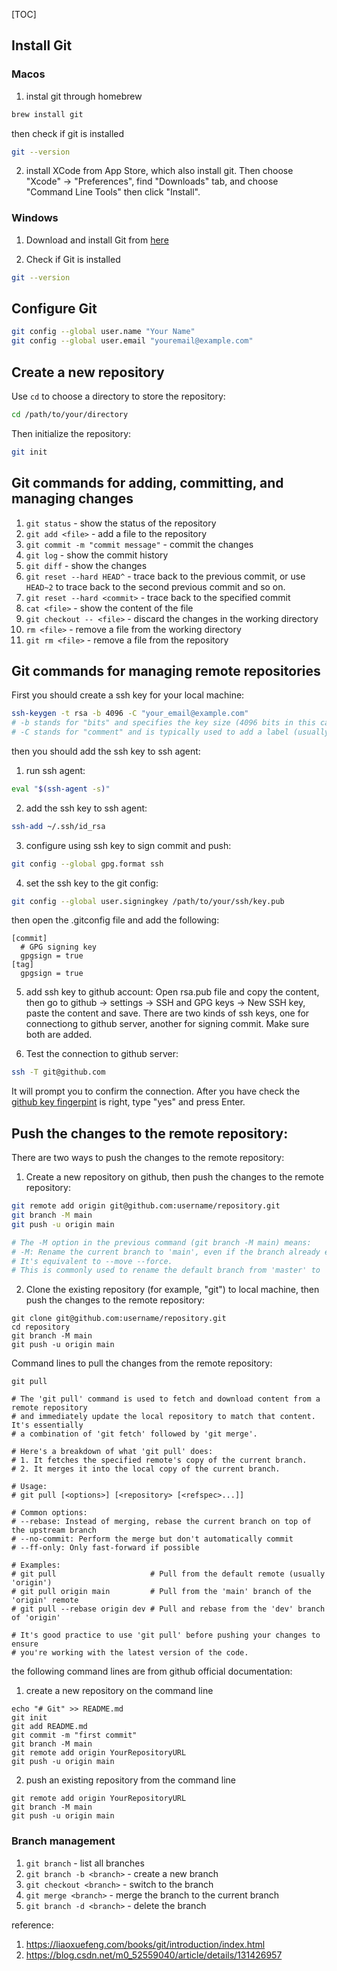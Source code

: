 [TOC]

## Install Git

### Macos

1. instal git through homebrew

```bash
brew install git
```

then check if git is installed

```bash
git --version
```

2. install XCode from App Store, which also install git. Then choose "Xcode" -> "Preferences", find "Downloads" tab, and choose "Command Line Tools" then click "Install".

### Windows

1. Download and install Git from [here](https://gitforwindows.org/)

2. Check if Git is installed

```bash
git --version
```

## Configure Git

```bash
git config --global user.name "Your Name"
git config --global user.email "youremail@example.com"
```

## Create a new repository

Use `cd` to choose a directory to store the repository:

```bash
cd /path/to/your/directory
```

Then initialize the repository:

```bash
git init
```

## Git commands for adding, committing, and managing changes

1. `git status` - show the status of the repository
2. `git add <file>` - add a file to the repository
3. `git commit -m "commit message"` - commit the changes
4. `git log` - show the commit history
5. `git diff` - show the changes
6. `git reset --hard HEAD^` - trace back to the previous commit, or use `HEAD~2` to trace back to the second previous commit and so on.
7. `git reset --hard <commit>` - trace back to the specified commit
8. `cat <file>` - show the content of the file
9. `git checkout -- <file>` - discard the changes in the working directory
10. `rm <file>` - remove a file from the working directory
11. `git rm <file>` - remove a file from the repository

## Git commands for managing remote repositories

First you should create a ssh key for your local machine:

```bash
ssh-keygen -t rsa -b 4096 -C "your_email@example.com"
# -b stands for "bits" and specifies the key size (4096 bits in this case)
# -C stands for "comment" and is typically used to add a label (usually an email address)
```

then you should add the ssh key to ssh agent:
1. run ssh agent:
```bash
eval "$(ssh-agent -s)"
```

2. add the ssh key to ssh agent:

```bash
ssh-add ~/.ssh/id_rsa
```

3. configure using ssh key to sign commit and push:

```bash
git config --global gpg.format ssh
```

4. set the ssh key to the git config:

```bash
git config --global user.signingkey /path/to/your/ssh/key.pub
```
then open the .gitconfig file and add the following:
```
[commit]
  # GPG signing key
  gpgsign = true
[tag]
  gpgsign = true
```

5. add ssh key to github account:
Open rsa.pub file and copy the content, then go to github -> settings -> SSH and GPG keys -> New SSH key, paste the content and save. There are two kinds of ssh keys, one for connectiong to github server, another for signing commit. Make sure both are added.

6. Test the connection to github server:

```bash
ssh -T git@github.com
```
It will prompt you to confirm the connection. After you have check the [github key fingerpint](https://docs.github.com/en/authentication/keeping-your-account-and-data-secure/githubs-ssh-key-fingerprints) is right, type "yes" and press Enter.

## Push the changes to the remote repository:

There are two ways to push the changes to the remote repository:
1. Create a new repository on github, then push the changes to the remote repository:

```bash
git remote add origin git@github.com:username/repository.git
git branch -M main
git push -u origin main

# The -M option in the previous command (git branch -M main) means:
# -M: Rename the current branch to 'main', even if the branch already exists.
# It's equivalent to --move --force.
# This is commonly used to rename the default branch from 'master' to 'main'.
```
2. Clone the existing repository (for example,  "git") to local machine, then push the changes to the remote repository:
```
git clone git@github.com:username/repository.git
cd repository
git branch -M main
git push -u origin main
```

Command lines to pull the changes from the remote repository:
```
git pull

# The 'git pull' command is used to fetch and download content from a remote repository 
# and immediately update the local repository to match that content. It's essentially 
# a combination of 'git fetch' followed by 'git merge'.

# Here's a breakdown of what 'git pull' does:
# 1. It fetches the specified remote's copy of the current branch.
# 2. It merges it into the local copy of the current branch.

# Usage:
# git pull [<options>] [<repository> [<refspec>...]]

# Common options:
# --rebase: Instead of merging, rebase the current branch on top of the upstream branch
# --no-commit: Perform the merge but don't automatically commit
# --ff-only: Only fast-forward if possible

# Examples:
# git pull                     # Pull from the default remote (usually 'origin')
# git pull origin main         # Pull from the 'main' branch of the 'origin' remote
# git pull --rebase origin dev # Pull and rebase from the 'dev' branch of 'origin'

# It's good practice to use 'git pull' before pushing your changes to ensure 
# you're working with the latest version of the code.
```

the following command lines are from github official documentation:
1. create a new repository on the command line
```
echo "# Git" >> README.md
git init
git add README.md
git commit -m "first commit"
git branch -M main
git remote add origin YourRepositoryURL
git push -u origin main
```

2. push an existing repository from the command line
```
git remote add origin YourRepositoryURL
git branch -M main
git push -u origin main
```

### Branch management
1. `git branch` - list all branches
2. `git branch -b <branch>` - create a new branch
3. `git checkout <branch>` - switch to the branch
4. `git merge <branch>` - merge the branch to the current branch
5. `git branch -d <branch>` - delete the branch

reference:
1. https://liaoxuefeng.com/books/git/introduction/index.html
2. https://blog.csdn.net/m0_52559040/article/details/131426957